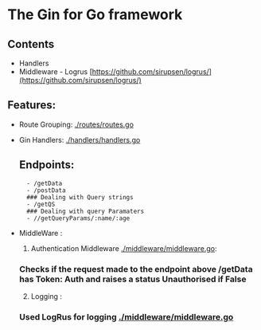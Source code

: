 # The Gin for Go framework

## Contents
- Handlers
- Middleware - Logrus [https://github.com/sirupsen/logrus/](https://github.com/sirupsen/logrus/)

## Features:
- Route Grouping: [./routes/routes.go](./routes/routes.go)

- Gin Handlers: [./handlers/handlers.go](./handlers/handlers.go)
    ## Endpoints:
        - /getData
        - /postData
        ### Dealing with Query strings
        - /getQS   
        ### Dealing with query Paramaters
        - //getQueryParams/:name/:age

- MiddleWare :
    1. Authentication Middleware [./middleware/middleware.go](./middleware/middleware.go):
    ### Checks if the request made to the endpoint above /getData has Token: Auth and raises a status Unauthorised if False

    2. Logging :
    ### Used LogRus for logging [./middleware/middleware.go](./middleware/middleware.go)




